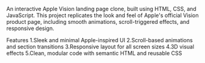 An interactive Apple Vision landing page clone, built using HTML, CSS, and JavaScript. This project replicates the look and feel of Apple's official Vision product page, including smooth animations, scroll-triggered effects, and responsive design.

Features
1.Sleek and minimal Apple-inspired UI
2.Scroll-based animations and section transitions
3.Responsive layout for all screen sizes
4.3D visual effects
5.Clean, modular code with semantic HTML and reusable CSS
